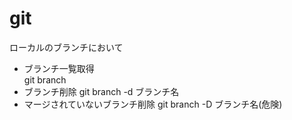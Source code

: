 # git
ローカルのブランチにおいて

- ブランチ一覧取得    
git branch
- ブランチ削除
git branch -d ブランチ名
- マージされていないブランチ削除
git branch -D ブランチ名(危険)
